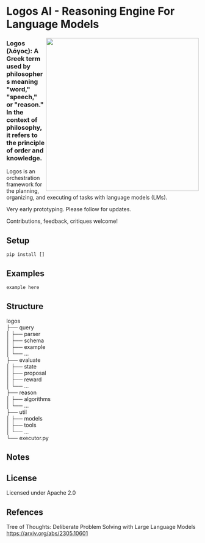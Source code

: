 # Logos AI - Reasoning Engine For Language Models  

<img src="https://github.com/peterkchung/logos-ai/blob/main/tree_of_knowledge.jpg?raw=true" width="400"  align="right" />

### Logos (λόγος): A Greek term used by philosophers meaning "word," "speech," or "reason." In the context of philosophy, it refers to the principle of order and knowledge.

Logos is an orchestration framework for the planning, organizing, and executing of tasks with language models (LMs).

Very early prototyping. Please follow for updates.

Contributions, feedback, critiques welcome!
<br clear="right"/>
## Setup

```pip install []```


## Examples

```example here```


## Structure

logos  
├── query  
│   ├── parser  
│   ├── schema  
│   ├── example  
│   └── ...  
├── evaluate  
│   ├── state  
│   ├── proposal  
│   ├── reward  
│   └── ...  
├── reason  
│   ├── algorithms  
│   └── ...  
├── util  
│   ├── models  
│   ├── tools  
│   └── ...    
└── executor.py    

## Notes

## License

Licensed under Apache 2.0

## Refences

Tree of Thoughts: Deliberate Problem Solving with Large Language Models https://arxiv.org/abs/2305.10601
